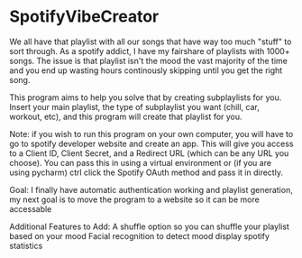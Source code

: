 # SpotifyVibeCreator

We all have that playlist with all our songs that have way too much "stuff" to sort through. As a spotify addict, I have my fairshare of playlists with 1000+ songs. The issue is that playlist isn't the mood the vast majority of the time and you end up wasting hours continously skipping until you get the right song.

This program aims to help you solve that by creating subplaylists for you. Insert your main playlist, the type of subplaylist you want (chill, car, workout, etc), and this program will create that playlist for you.

Note: if you wish to run this program on your own computer, you will have to go to spotify developer website and create an app. This will give you access to a Client ID, Client Secret, and a Redirect URL (which can be any URL you choose). You can pass this in using a virtual environment or (if you are using pycharm) ctrl click the Spotify OAuth method and pass it in directly.

Goal:
I finally have automatic authentication working and playlist generation, my next goal is to move the program to a website so it can be more accessable

Additional Features to Add: 
A shuffle option so you can shuffle your playlist based on your mood
Facial recognition to detect mood
display spotify statistics

